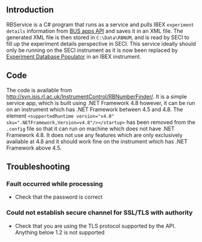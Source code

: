 ## Introduction

RBService is a C# program that runs as a service and pulls IBEX `experiment details` information from [BUS apps API](https://api.facilities.rl.ac.uk/ws/ScheduleWebService?wsdl) and saves it in an XML file. The generated XML file is then stored in `C:\Data\RBNUM`, and is read by SECI to fill up the experiment details perspective in SECI. This service ideally should only be running on the SECI instrument as it is now been replaced by [Experiment Database Populator](https://github.com/ISISComputingGroup/ExperimentDatabasePopulator) in an IBEX instrument.

## Code

The code is available from http://svn.isis.rl.ac.uk/InstrumentControl/RBNumberFinder/. It is a simple service app, which is built using .NET Framework 4.8 however, it can be run on an instrument which has .NET Framework between 4.5 and 4.8. The element `<supportedRuntime version="v4.0" sku=".NETFramework,Version=v4.8"/></startup>` has been removed from the `.config` file so that it can run on machine which does not have .NET Framework 4.8. It does not use any features which are only exclusively available at 4.8 and it should work fine on the instrument which has .NET Framework above 4.5.

## Troubleshooting

### Fault occurred while processing
* Check that the password is correct

### Could not establish secure channel for SSL/TLS with authority
* Check that you are using the TLS protocol supported by the API. Anything below 1.2 is not supported



